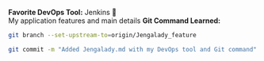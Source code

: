 **Favorite DevOps Tool:** Jenkins 🚀  
My application features and main details
**Git Command Learned:**  
```bash
git branch --set-upstream-to=origin/Jengalady_feature

git commit -m "Added Jengalady.md with my DevOps tool and Git command"

